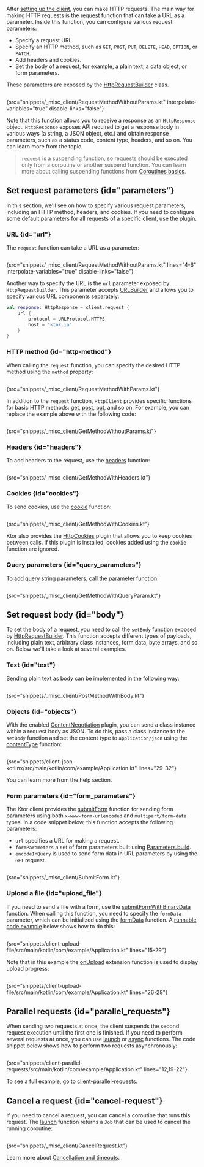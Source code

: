 [//]: # (title: Making requests)

After [setting up the client](client.md), you can make HTTP requests. The main way for making HTTP requests is the [request](https://api.ktor.io/ktor-client/ktor-client-core/ktor-client-core/io.ktor.client.request/request.html) function that can take a URL as a parameter. Inside this function, you can configure various request parameters: 
* Specify a request URL.
* Specify an HTTP method, such as `GET`, `POST`, `PUT`, `DELETE`, `HEAD`, `OPTION`, or `PATCH`.
* Add headers and cookies.
* Set the body of a request, for example, a plain text, a data object, or form parameters.

These parameters are exposed by the [HttpRequestBuilder](https://api.ktor.io/ktor-client/ktor-client-core/ktor-client-core/io.ktor.client.request/-http-request-builder/index.html) class.

```kotlin
```
{src="snippets/_misc_client/RequestMethodWithoutParams.kt" interpolate-variables="true" disable-links="false"}

Note that this function allows you to receive a response as an `HttpResponse` object. `HttpResponse` exposes API required to get a response body in various ways (a string, a JSON object, etc.) and obtain response parameters, such as a status code, content type, headers, and so on. You can learn more from the [](response.md) topic.

> `request` is a suspending function, so requests should be executed only from a coroutine or another suspend function. You can learn more about calling suspending functions from [Coroutines basics](https://kotlinlang.org/docs/coroutines-basics.html).


## Set request parameters {id="parameters"}
In this section, we'll see on how to specify various request parameters, including an HTTP method, headers, and cookies. If you need to configure some default parameters for all requests of a specific client, use the [](default-request.md) plugin.


### URL {id="url"}

The `request` function can take a URL as a parameter: 

```kotlin
```
{src="snippets/_misc_client/RequestMethodWithoutParams.kt" lines="4-6" interpolate-variables="true" disable-links="false"}

Another way to specify the URL is the `url` parameter exposed by `HttpRequestBuilder`. This parameter accepts [URLBuilder](https://api.ktor.io/ktor-http/ktor-http/io.ktor.http/-u-r-l-builder/index.html) and allows you to specify various URL components separately:

```kotlin
val response: HttpResponse = client.request {
    url {
        protocol = URLProtocol.HTTPS
        host = "ktor.io"
    }
}
```


### HTTP method {id="http-method"}

When calling the `request` function, you can specify the desired HTTP method using the `method` property:

```kotlin
```
{src="snippets/_misc_client/RequestMethodWithParams.kt"}

In addition to the `request` function, `HttpClient` provides specific functions for basic HTTP methods: [get](https://api.ktor.io/ktor-client/ktor-client-core/ktor-client-core/io.ktor.client.request/get.html), [post](https://api.ktor.io/ktor-client/ktor-client-core/ktor-client-core/io.ktor.client.request/post.html), [put](https://api.ktor.io/ktor-client/ktor-client-core/ktor-client-core/io.ktor.client.request/put.html), and so on. For example, you can replace the example above with the following code:
```kotlin
```
{src="snippets/_misc_client/GetMethodWithoutParams.kt"}

### Headers {id="headers"}
To add headers to the request, use the [headers](https://api.ktor.io/ktor-client/ktor-client-core/ktor-client-core/io.ktor.client.request/headers.html) function:
```kotlin
```
{src="snippets/_misc_client/GetMethodWithHeaders.kt"}



### Cookies {id="cookies"}
To send cookies, use the [cookie](https://api.ktor.io/ktor-client/ktor-client-core/ktor-client-core/io.ktor.client.request/cookie.html) function:

```kotlin
```
{src="snippets/_misc_client/GetMethodWithCookies.kt"}

Ktor also provides the [HttpCookies](http-cookies.md) plugin that allows you to keep cookies between calls. If this plugin is installed, cookies added using the `cookie` function are ignored.


### Query parameters {id="query_parameters"}

To add <emphasis tooltip="query_string">query string</emphasis> parameters, call the [parameter](https://api.ktor.io/ktor-client/ktor-client-core/ktor-client-core/io.ktor.client.request/parameter.html) function:

```kotlin
```
{src="snippets/_misc_client/GetMethodWithQueryParam.kt"}



## Set request body {id="body"}
To set the body of a request, you need to call the `setBody` function exposed by [HttpRequestBuilder](https://api.ktor.io/ktor-client/ktor-client-core/ktor-client-core/io.ktor.client.request/-http-request-builder/index.html). This function accepts different types of payloads, including plain text, arbitrary class instances, form data, byte arrays, and so on. Below we'll take a look at several examples.

### Text {id="text"}
Sending plain text as body can be implemented in the following way:
```kotlin
```
{src="snippets/_misc_client/PostMethodWithBody.kt"}


### Objects {id="objects"}
With the enabled [ContentNegotiation](serialization-client.md) plugin, you can send a class instance within a request body as JSON. To do this, pass a class instance to the `setBody` function and set the content type to `application/json` using the [contentType](https://api.ktor.io/ktor-http/ktor-http/io.ktor.http/content-type.html) function:

```kotlin
```
{src="snippets/client-json-kotlinx/src/main/kotlin/com/example/Application.kt" lines="29-32"}

You can learn more from the [](serialization-client.md) help section.

### Form parameters {id="form_parameters"}
The Ktor client provides the [submitForm](https://api.ktor.io/ktor-client/ktor-client-core/ktor-client-core/io.ktor.client.request.forms/submit-form.html) function for sending form parameters using both `x-www-form-urlencoded` and `multipart/form-data` types. In a code snippet below, this function accepts the following parameters:
* `url` specifies a URL for making a request.
* `formParameters` a set of form parameters built using [Parameters.build](https://api.ktor.io/ktor-http/ktor-http/io.ktor.http/-parameters/-companion/build.html).
* `encodeInQuery` is used to send form data in URL parameters by using the `GET` request.

```kotlin
```
{src="snippets/_misc_client/SubmitForm.kt"}


### Upload a file {id="upload_file"}

If you need to send a file with a form, use the [submitFormWithBinaryData](https://api.ktor.io/ktor-client/ktor-client-core/ktor-client-core/io.ktor.client.request.forms/submit-form-with-binary-data.html) function. When calling this function, you need to specify the `formData` parameter, which can be initialized using the [formData](https://api.ktor.io/ktor-client/ktor-client-core/ktor-client-core/io.ktor.client.request.forms/form-data.html) function. A [runnable code example](https://github.com/ktorio/ktor-documentation/tree/main/codeSnippets/snippets/client-upload-file) below shows how to do this:

```kotlin
```
{src="snippets/client-upload-file/src/main/kotlin/com/example/Application.kt" lines="15-29"}

Note that in this example the [onUpload](https://api.ktor.io/ktor-client/ktor-client-core/ktor-client-core/io.ktor.client.features/on-upload.html) extension function is used to display upload progress:

```kotlin
```
{src="snippets/client-upload-file/src/main/kotlin/com/example/Application.kt" lines="26-28"}


## Parallel requests {id="parallel_requests"}

When sending two requests at once, the client suspends the second request execution until the first one is finished. If you need to perform several requests at once, you can use [launch](https://kotlin.github.io/kotlinx.coroutines/kotlinx-coroutines-core/kotlinx.coroutines/launch.html) or [async](https://kotlin.github.io/kotlinx.coroutines/kotlinx-coroutines-core/kotlinx.coroutines/async.html) functions. The code snippet below shows how to perform two requests asynchronously:
```kotlin
```
{src="snippets/client-parallel-requests/src/main/kotlin/com/example/Application.kt" lines="12,19-22"}

To see a full example, go to [client-parallel-requests](https://github.com/ktorio/ktor-documentation/tree/main/codeSnippets/snippets/client-parallel-requests).


## Cancel a request {id="cancel-request"}

If you need to cancel a request, you can cancel a coroutine that runs this request. The [launch](https://kotlin.github.io/kotlinx.coroutines/kotlinx-coroutines-core/kotlinx.coroutines/launch.html) function returns a `Job` that can be used to cancel the running coroutine:
```kotlin
```
{src="snippets/_misc_client/CancelRequest.kt"}

Learn more about [Cancellation and timeouts](https://kotlinlang.org/docs/cancellation-and-timeouts.html).
